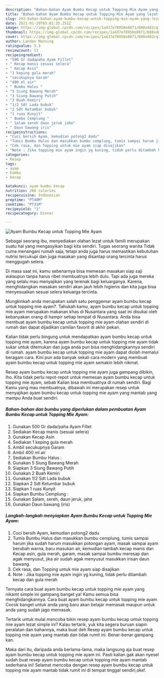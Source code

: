 ```yaml
---
description: "Bahan-bahan Ayam Bumbu Kecap untuk Topping Mie Ayam yang lezat Untuk Jualan"
title: "Bahan-bahan Ayam Bumbu Kecap untuk Topping Mie Ayam yang lezat Untuk Jualan"
slug: 293-bahan-bahan-ayam-bumbu-kecap-untuk-topping-mie-ayam-yang-lezat-untuk-jualan
date: 2021-01-29T03:01:35.251Z
image: https://img-global.cpcdn.com/recipes/1a437e78958e8871/680x482cq70/ayam-bumbu-kecap-untuk-topping-mie-ayam-foto-resep-utama.jpg
thumbnail: https://img-global.cpcdn.com/recipes/1a437e78958e8871/680x482cq70/ayam-bumbu-kecap-untuk-topping-mie-ayam-foto-resep-utama.jpg
cover: https://img-global.cpcdn.com/recipes/1a437e78958e8871/680x482cq70/ayam-bumbu-kecap-untuk-topping-mie-ayam-foto-resep-utama.jpg
author: Landon Manning
ratingvalue: 3.3
reviewcount: 13
recipeingredient:
- "500 Gr dadapaha Ayam Fillet"
- " Kecap manis sesuai selera"
- " Kecap Asin"
- "1 keping gula merah"
- "secukupnya Garam"
- "400 ml air"
- " Bumbu Halus "
- "5 Siung Bawang Merah"
- "3 Siung Bawang Putih"
- "2 Buah Kemiri"
- "1/2 Sdt Lada bubuk"
- "2 Sdt Ketumbar bubuk"
- "1 ruas Kunyit"
- " Bumbu Cemplung "
- " Salam sereh daun jeruk jahe"
- " Daun bawang iris"
recipeinstructions:
- "Cuci bersih Ayam, kemudian potong2 dadu"
- "Tumis Bumbu Halus dan masukkan bumbu cemplung, tumis sampai harum jika sudah harum masukkan potongan ayam, masak sampai ayam berubah warna, baru masukan air, kemudian tambah kecap manis dan Kecap asin, gula merah, garam, masak sampai bumbu meresap dan agak menyusut, jika air sudah agak menyusut masukkan irisan daun bawang."
- "Cek rasa, dan Topping untuk mie ayam siap disajikan"
- "Note : Jika topping mie ayam ingin yg kuning, tidak perlu ditambah kecap dan gula merah"
categories:
- Resep
tags:
- ayam
- bumbu
- kecap

katakunci: ayam bumbu kecap 
nutrition: 268 calories
recipecuisine: Indonesian
preptime: "PT40M"
cooktime: "PT31M"
recipeyield: "1"
recipecategory: Dinner

---
```



![Ayam Bumbu Kecap untuk Topping Mie Ayam](https://img-global.cpcdn.com/recipes/1a437e78958e8871/680x482cq70/ayam-bumbu-kecap-untuk-topping-mie-ayam-foto-resep-utama.jpg)

Sebagai seorang ibu, menyediakan olahan lezat untuk famili merupakan suatu hal yang mengasyikan bagi kita sendiri. Tugas seorang  wanita Tidak cuma menangani rumah saja, tetapi anda juga harus memastikan kebutuhan nutrisi tercukupi dan juga masakan yang disantap orang tercinta harus menggugah selera.

Di masa  saat ini, kamu sebenarnya bisa memesan masakan siap saji walaupun tanpa harus ribet membuatnya lebih dulu. Tapi ada juga mereka yang selalu mau menyajikan yang terenak bagi keluarganya. Karena, menghidangkan masakan sendiri akan jauh lebih higienis dan kita juga bisa menyesuaikan sesuai selera keluarga tercinta. 



Mungkinkah anda merupakan salah satu penggemar ayam bumbu kecap untuk topping mie ayam?. Tahukah kamu, ayam bumbu kecap untuk topping mie ayam merupakan makanan khas di Nusantara yang saat ini disukai oleh kebanyakan orang di hampir setiap tempat di Nusantara. Anda bisa membuat ayam bumbu kecap untuk topping mie ayam olahan sendiri di rumah dan dapat dijadikan camilan favorit di akhir pekan.

Kalian tidak perlu bingung untuk mendapatkan ayam bumbu kecap untuk topping mie ayam, karena ayam bumbu kecap untuk topping mie ayam tidak sukar untuk ditemukan dan juga anda pun bisa menghidangkannya sendiri di rumah. ayam bumbu kecap untuk topping mie ayam dapat diolah memalui beragam cara. Kini pun ada banyak sekali cara modern yang membuat ayam bumbu kecap untuk topping mie ayam semakin lebih nikmat.

Resep ayam bumbu kecap untuk topping mie ayam juga gampang dibikin, lho. Kita tidak perlu repot-repot untuk memesan ayam bumbu kecap untuk topping mie ayam, sebab Kalian bisa membuatnya di rumah sendiri. Bagi Kamu yang mau membuatnya, dibawah ini merupakan resep untuk menyajikan ayam bumbu kecap untuk topping mie ayam yang mantab yang mampu Anda buat sendiri.

<!--inarticleads1-->

##### Bahan-bahan dan bumbu yang diperlukan dalam pembuatan Ayam Bumbu Kecap untuk Topping Mie Ayam:

1. Gunakan 500 Gr dada/paha Ayam Fillet
1. Sediakan  Kecap manis (sesuai selera)
1. Gunakan  Kecap Asin
1. Sediakan 1 keping gula merah
1. Ambil secukupnya Garam
1. Ambil 400 ml air
1. Sediakan  Bumbu Halus :
1. Gunakan 5 Siung Bawang Merah
1. Siapkan 3 Siung Bawang Putih
1. Gunakan 2 Buah Kemiri
1. Gunakan 1/2 Sdt Lada bubuk
1. Siapkan 2 Sdt Ketumbar bubuk
1. Siapkan 1 ruas Kunyit
1. Siapkan  Bumbu Cemplung :
1. Gunakan  Salam, sereh, daun jeruk, jahe
1. Gunakan  Daun bawang (iris)




<!--inarticleads2-->

##### Langkah-langkah menyiapkan Ayam Bumbu Kecap untuk Topping Mie Ayam:

1. Cuci bersih Ayam, kemudian potong2 dadu
1. Tumis Bumbu Halus dan masukkan bumbu cemplung, tumis sampai harum jika sudah harum masukkan potongan ayam, masak sampai ayam berubah warna, baru masukan air, kemudian tambah kecap manis dan Kecap asin, gula merah, garam, masak sampai bumbu meresap dan agak menyusut, jika air sudah agak menyusut masukkan irisan daun bawang.
1. Cek rasa, dan Topping untuk mie ayam siap disajikan
1. Note : Jika topping mie ayam ingin yg kuning, tidak perlu ditambah kecap dan gula merah




Ternyata cara buat ayam bumbu kecap untuk topping mie ayam yang nikamt simple ini gampang banget ya! Kamu semua bisa menghidangkannya. Cara buat ayam bumbu kecap untuk topping mie ayam Cocok banget untuk anda yang baru akan belajar memasak maupun untuk anda yang sudah jago memasak.

Tertarik untuk mulai mencoba bikin resep ayam bumbu kecap untuk topping mie ayam lezat simple ini? Kalau tertarik, yuk kita segera buruan siapin peralatan dan bahannya, maka buat deh Resep ayam bumbu kecap untuk topping mie ayam yang mantab dan tidak rumit ini. Benar-benar gampang kan. 

Maka dari itu, daripada anda berlama-lama, maka langsung aja buat resep ayam bumbu kecap untuk topping mie ayam ini. Pasti kalian gak akan nyesel sudah buat resep ayam bumbu kecap untuk topping mie ayam mantab sederhana ini! Selamat mencoba dengan resep ayam bumbu kecap untuk topping mie ayam mantab tidak rumit ini di tempat tinggal sendiri,oke!.

